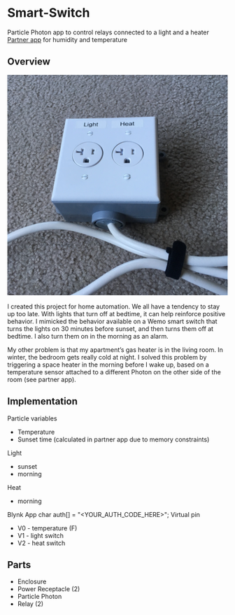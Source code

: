 # Smart-Switch

Particle Photon app to control relays connected to a light and a heater
[Partner app](https://github.com/gallingern/Humidity-Temperature-Sunset) for humidity and temperature

## Overview

![prototype](prototype.jpg "prototype")

I created this project for home automation.  We all have a tendency to stay up too late.  With lights that turn off at bedtime, it can help reinforce positive behavior.  I mimicked the behavior available on a Wemo smart switch that turns the lights on 30 minutes before sunset, and then turns them off at bedtime.  I also turn them on in the morning as an alarm.  

My other problem is that my apartment’s gas heater is in the living room.  In winter, the bedroom gets really cold at night.  I solved this problem by triggering a space heater in the morning before I wake up, based on a temperature sensor attached to a different Photon on the other side of the room (see partner app).  

## Implementation

Particle variables
* Temperature
* Sunset time (calculated in partner app due to memory constraints)

Light
* sunset
* morning

Heat
* morning

Blynk App
char auth[] = "<YOUR_AUTH_CODE_HERE>";
Virtual pin
* V0 - temperature (F)
* V1 - light switch
* V2 - heat switch

## Parts

* Enclosure
* Power Receptacle (2)
* Particle Photon
* Relay (2)

